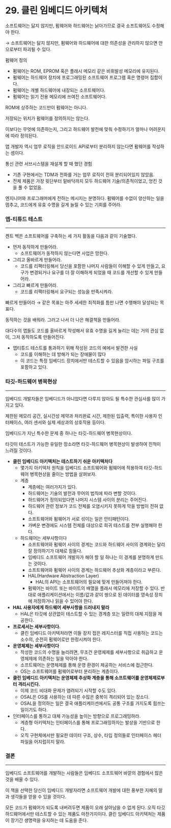 # 29. 클린 임베디드 아키텍처

소프트웨어는 닳지 않지만, 펌웨어와 하드웨어는 낡아가므로 결국 소프트웨어도 수정해야 한다.

→ 소프트웨어는 닳지 않지만, 펌웨어와 하드웨어에 대한 의존성을 관리하지 않으면 안으로부터 파괴될 수 있다.

펌웨어 정의

- 펌웨어는 ROM, EPROM 혹은 플래시 메모리 같은 비휘발성 메모리에 유지된다.
- 펌웨어는 하드웨어 장치에 프로그래밍된 소프트웨어 프로그램 혹은 명령어 집합이다.
- 펌웨어는 개별 하드웨어에 내장되는 소프트웨어다.
- 펌웨어는 읽기 전용 메모리에 쓰여진 소프트웨어다.

ROM에 상주하는 코드만이 펌웨어는 아니다.

저장되는 위치가 펌웨어를 정의하지는 않는다.

이보다는 무엇에 의존하는지, 그리고 하드웨어 발전에 맞춰 수정하기가 얼마나 어려운지에 따라 정의된다.

앱 개발자 역시 업무 로직을 안드로이드 API로부터 분리하지 않는다면 펌웨어를 작성하는 셈이다.

통신 관련 서브시스템을 재설계 할 때 했던 경험

- 기존 구현에서는 TDM과 전화를 거는 업무 로직이 전혀 분리되어있지 않았음.
- 전체 제품은 가장 윗단부터 밑바닥까지 모두 하드웨어 기술/의존적이었고, 엉킨 것을 풀 수 없었음.

엔지니어와 프로그래머에게 전하는 메시지는 분명하다. 펌웨어를 수없이 양산하는 일을 멈추고, 코드에게 유효 수명을 길게 늘릴 수 있는 기회를 주어라.

### 앱-티튜드 테스트

---

켄트 백은 소프트웨어를 구축하는 세 가지 활동을 다음과 같이 기술했다.

- 먼저 동작하게 만들어라.
    - 소프트웨어가 동작하지 않는다면 사업은 망한다.
- 그리고 올바르게 만들어라.
    - 코드를 리팩터링해서 당신을 포함한 나머지 사람들이 이해할 수 있게 만들고, 요구가 변경되거나 요구를 더 잘 이해하게 되었을 때 코드를 개선할 수 있게 만들어라.
- 그리고 빠르게 만들어라.
    - 코드를 리팩터링해서 요구되는 성능을 만족시켜라.

빠르게 만들어라 → 같은 목표는 아주 세세한 최적화를 틈만 나면 수행해야 달성되는 목표다.

동작하는 것을 배워라. 그러고 나서 더 나은 해결책을 만들어라.

대다수의 앱들도 코드를 올바르게 작성해서 유효 수명을 길게 늘리는 데는 거의 관심 없이, 그저 동작하도록 만들어진다.

- 앱티튜드 테스트를 통과하기 위해 작성된 코드의 예에서 발견한 사실
    - 코드를 이해하는 데 방해가 되는 장애물이 많다
    - 이 코드는 특정 임베디드 장치에서만 테스트할 수 있음을 암시하는 파일 구조를 포함하고 있다.

### 타깃-하드웨어 병목현상

---

임베디드 개발자들은 임베디드가 아니었다면 다루지 않아도 될 특수한 관심사를 많이 가지고 있다.

제한된 메모리 공간, 실시간성 제약과 처리완료 시간, 제한된 입출력, 특이한 사용자 인터페이스, 여러 센서와 실제 세상과의 상호작용 등이다.

임베디드가 지닌 특수한 문제 중 하나는 타깃-하드웨어 병목현상이다.

타깃이 테스트가 가능한 유일한 장소라면 타깃-하드웨어 병목현상이 발생하여 진척이 느려질 것이다.

- **클린 임베디드 아키텍처는 테스트하기 쉬운 아키텍처다**
    - 몇가지 아키텍처 원칙을 임베디드 소프트웨어와 펌웨어에 적용하여 타깃-하드웨어 병목현상을 줄이는 방법을 살펴보자.
    - 계층
        - 계층에는 여러가지가 있다.
        - 하드웨어는 기술의 발전과 무어의 법칙에 따라 변할 것이다.
        - 하드웨어가 정의되었다면 나머지 시스템 사이의 분리는 주어진다.
        - 하드웨어 관련 정보가 코드 전체를 오염시키지 못하게 막을 방법이 전혀 없다.
        - 소프트웨어와 펌웨어가 서로 섞이는 일은 안티패턴이다.
        - 가벼운 변경에도 시스템 전체를 대상으로 희귀 테스트를 전부 실행해야 한다.
    - 하드웨어는 세부사항이다
        - 소프트웨어와 펌웨어 사이의 경계는 코드와 하드웨어 사이의 경계와는 달리 잘 정의하기가 대체로 힘들다.
        - 임베디드 소프트웨어 개발자가 해야 할 일 하나는 이 경계를 분명하게 만드는 것이다.
        - 소프트웨어와 펌웨어 사이의 경계는 하드웨어 추상화 계층이라고 부른다.
        - HAL(Hardware Abstraction Layer)
            - HAL의 API는 소프트웨어의 필요에 맞게 만들어져야 한다.
        - 펌웨어는 바이트 또는 바이트의 배열을 플래시 메모리에 저장할 수 있다. 반대로 애플리케이션에서는 이름/값과 같이 쌍으로 된 데이터를 영속성 장치에 저장하거나 읽을 수 있어야 한다.
- **HAL 사용자에게 하드웨어 세부사항을 드러내지 말라**
    - HAL은 타깃에 상관없이 테스트할 수 있는 경계층 또는 일련의 대체 지점을 제공한다.
- **프로세서는 세부사항이다.**
    - 클린 임베디드 아키텍처라면 이들 장치 접은 레지스터를 직접 사용하는 코드는 소수의, 순전히 펌웨어로만 한정시켜야 한다.
- **운영체제는 세부사항이다**
    - 작성한 코드의 수명을 늘리려면, 무조건 운영체제를 세부사항으로 취급하고 운영체제에 의존하는 일을 막아야 한다.
    - 소프트웨어는 운영체제를 통해 운영 환경이 제공하는 서비스에 접근한다.
    - OS는 소프트웨어를 펌웨어로부터 분리하는 계층이다.
- **클린 임베디드 아키텍처는 운영체제 추상화 계층을 통해 소프트웨어를 운영체제로부터 격리시킨다.**
    - 이제 코드 비대화 문제가 염려되기 시작할 수도 있다.
    - OSAL은 OS를 사용하는 데 따른 수많은 중복이 격리되어 있는 장소다.
    - OSAL을 정의하는 일은 결국 애플리케이션에서도 공통 구조를 가지도록 힘쓰는 일이기도 하다.
- 인터페이스를 통하고 대체 가능성을 높이는 방향으로 프로그래밍하라.
    - 계층형 아키텍처는 인터페이스를 통해 프로그래밍하자는 발상을 기반으로 한다.
    - 오직 구현체에서만 필요한 데이터 구조, 상수, 타입 정의들로 인터페이스 헤더 파일을 어지럽히지 말라.

### 결론

---

임베디드 소프트웨어를 개발하는 사람들은 임베디드 소프트웨어 바깥의 경험에서 많은 것을 배울 수 있다.

이 책을 선택한 당신이 임베디드 개발자라면 소프트웨어 개발에 대한 풍부한 지혜의 말과 생각들을 얻을 수 있을 것이다.

모든 코드가 펌웨어가 되도록 내버려두면 제품이 오래 살아남을 수 없게 된다. 오직 타깃 하드웨어에서만 테스트할 수 있는 제품도 마찬가지이다. 클린 임베디드 아키텍처는 제품이 장기간 생명력을 유지하는 데 도움을 준다.